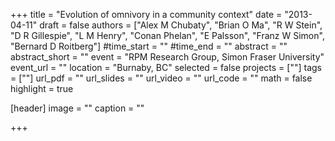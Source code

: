 +++
title = "Evolution of omnivory in a community context"
date = "2013-04-11"
draft = false
authors = ["Alex M Chubaty", "Brian O Ma", "R W Stein", "D R Gillespie", "L M Henry", "Conan Phelan", "E Palsson", "Franz W Simon", "Bernard D Roitberg"]
#time_start = ""
#time_end = ""
abstract = ""
abstract_short = ""
event = "RPM Research Group, Simon Fraser University"
event_url = ""
location = "Burnaby, BC"
selected = false
projects = [""]
tags = [""]
url_pdf = ""
url_slides = ""
url_video = ""
url_code = ""
math = false
highlight = true

[header]
image = ""
caption = ""

+++

